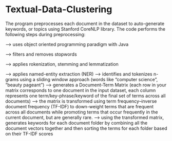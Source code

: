 # Textual-Data-Clustering


The program preprocesses each document in the dataset to auto-generate keywords, or topics using Stanford CoreNLP library. The code performs the following steps during preprocessing:

--> uses object oriented programming paradigm with Java

--> filters and removes stopwords

--> applies rokenization, stemming and lemmatization

--> applies named-entity extraction (NER)
--> identifies and tokenizes n-grams using a sliding window approach (words like “computer science”, “beauty pageant”) 
--> generates a Document-Term Matrix (each row in your matrix corresponds to one document in the input dataset, each column represents one term/key-phrase/keyword of the final set of terms across all documents)
--> the matrix is transformed using term frequency–inverse document frequency (TF-IDF) to down-weight terms that are frequent across all documents while promoting terms that occur frequently in the current document, but are generally rare.
--> using the transformed matrix, generates keywords for each document folder by combining all the document vectors together and then sorting the terms for each folder based on their TF-IDF scores

